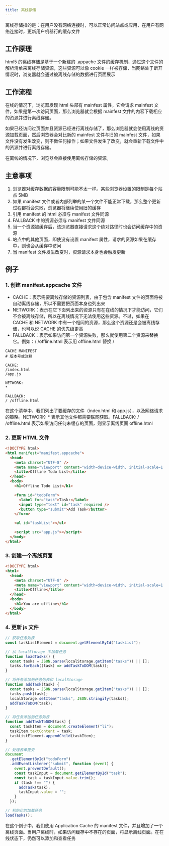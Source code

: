 ```yaml
---
title: 离线存储
---
```


离线存储指的是：在用户没有网络连接时，可以正常访问站点或应用，在用户有网络连接时，更新用户机器行的缓存文件

## 工作原理

html5 的离线存储是基于一个新建的 .appache 文件的缓存机制，通过这个文件的解析清单来离线存储资源，这些资源可以像 cookie 一样被存储，当网络处于断开情况时，浏览器就会通过被离线存储的数据进行页面展示

## 工作流程

在线的情况下，浏览器发现 html 头部有 mainfest 属性，它会请求 mainfest 文件，如果是第一次访问页面，那么浏览器就会根据 mainfest 文件的内容下载相应的资源并进行离线存储。

如果已经访问过页面并且资源已经进行离线存储了，那么浏览器就会使用离线的资源加载页面，然后浏览器会对比新的 mainfest 文件与旧的 mainfest 文件，如果文件没有发生改变，则不做任何操作；如果文件发生了改变，就会重新下载文件中的资源并进行离线存储。

在离线的情况下，浏览器会直接使用离线存储的资源。

## 主意事项

1. 浏览器对缓存数据的容量限制可能不太一样。某些浏览器设置的限制是每个站点 5MB
2. 如果 manifest 文件或者内部列举的某一个文件不能正常下载，那么整个更新过程都将会失败，浏览器将继续使用旧的缓存
3. 引用 manifest 的 html 必须与 manifest 文件同源
4. FALLBACK 中的资源必须与 manifest 文件同源
5. 当一个资源被缓存后，该浏览器直接请求这个绝对路径时也会访问缓存中的资源
6. 站点中的其他页面，即使没有设置 manifest 属性，请求的资源如果在缓存中，则也会从缓存中访问
7. 当 manifest 文件发生改变时，资源请求本身也会触发更新

## 例子

### 1. 创建 manifest.appcache 文件

- CACHE：表示需要离线存储的资源列表，由于包含 manifest 文件的页面将被自动离线存储，所以不需要把页面本身也列出来
- NETWORK：表示在它下面列出来的资源只有在在线的情况下才能访问，它们不会被离线存储，所以在离线情况下无法使用这些资源。不过，如果在 CACHE 和 NETWORK 中有一个相同的资源，那么这个资源还是会被离线存储，也可以说 CACHE 的优先级更高
- FALLBACK：表示如果访问第一个资源失败，那么就使用第二个资源来替换它。例如：/ /offline.html 表示用 offline.html 替换 /

```shell
CACHE MANIFEST
# 版本号或注释

CACHE:
/index.html
/app.js

NETWORK:
*

FALLBACK:
/ /offline.html
```

在这个清单中，我们列出了要缓存的文件（index.html 和 app.js），以及网络请求的策略。NETWORK: \* 表示其他文件都需要联网获取。FALLBACK: / /offline.html 表示如果访问任何未缓存的页面，则显示离线页面 offline.html

### 2. 更新 HTML 文件

```html
<!DOCTYPE html>
<html manifest="manifest.appcache">
  <head>
    <meta charset="UTF-8" />
    <meta name="viewport" content="width=device-width, initial-scale=1.0" />
    <title>Offline Todo List</title>
  </head>
  <body>
    <h1>Offline Todo List</h1>

    <form id="todoForm">
      <label for="task">Task:</label>
      <input type="text" id="task" required />
      <button type="submit">Add Task</button>
    </form>

    <ul id="taskList"></ul>

    <script src="app.js"></script>
  </body>
</html>
```

### 3. 创建一个离线页面

```html [offline.html]
<!DOCTYPE html>
<html>
  <head>
    <meta charset="UTF-8" />
    <meta name="viewport" content="width=device-width, initial-scale=1.0" />
    <title>Offline</title>
  </head>
  <body>
    <h1>You are offline</h1>
  </body>
</html>
```

### 4. 更新 js 文件

```js [app.js]
// 获取任务列表
const taskListElement = document.getElementById("taskList");

// 从 localStorage 中加载任务
function loadTasks() {
  const tasks = JSON.parse(localStorage.getItem("tasks")) || [];
  tasks.forEach((task) => addTaskToDOM(task));
}

// 将任务添加到任务列表和 localStorage
function addTask(task) {
  const tasks = JSON.parse(localStorage.getItem("tasks")) || [];
  tasks.push(task);
  localStorage.setItem("tasks", JSON.stringify(tasks));
  addTaskToDOM(task);
}

// 将任务添加到任务列表
function addTaskToDOM(task) {
  const taskItem = document.createElement("li");
  taskItem.textContent = task;
  taskListElement.appendChild(taskItem);
}

// 处理表单提交
document
  .getElementById("todoForm")
  .addEventListener("submit", function (event) {
    event.preventDefault();
    const taskInput = document.getElementById("task");
    const task = taskInput.value.trim();
    if (task !== "") {
      addTask(task);
      taskInput.value = "";
    }
  });

// 初始化时加载任务
loadTasks();
```

在这个例子中，我们使用 Application Cache 的 manifest 文件，并且增加了一个离线页面。当用户离线时，如果访问缓存中不存在的页面，将显示离线页面。在在线状态下，仍然可以添加和查看任务
